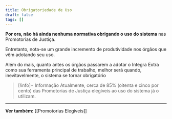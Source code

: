 ```yaml
---
title: Obrigatoriedade de Uso
draft: false
tags: []
---
```

**Por ora, não há ainda nenhuma normativa obrigando o uso do sistema** nas Promotorias de Justiça. 

Entretanto, nota-se um grande incremento de produtividade nos órgãos que vêm adotando seu uso.

Além do mais, quanto antes os órgãos passarem a adotar o Integra Extra como sua ferramenta principal de trabalho, melhor será quando, inevitavelmente, o sistema se tornar obrigatório

> [!info]+ Informação
> Atualmente, cerca de 85% (oitenta e cinco por cento) das Promotorias de Justiça elegíveis ao uso do sistema já o utilizam.

___
**Ver também:** [[Promotorias Elegíveis]]